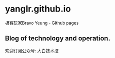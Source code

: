 # yanglr.github.io
极客玩家Bravo Yeung - Github pages

## Blog of technology and operation.

欢迎订阅公众号: 大白技术控
